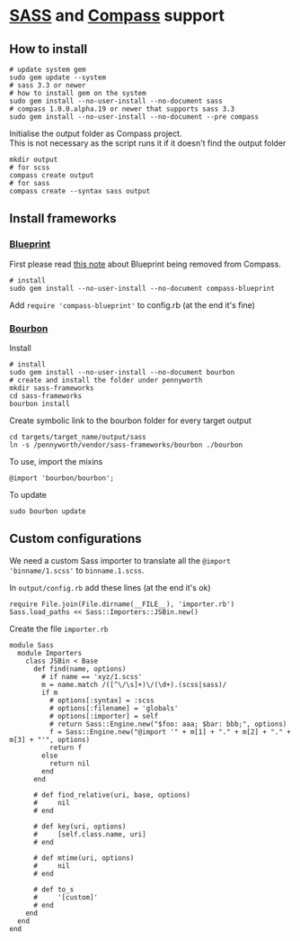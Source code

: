 # [SASS](http://sass-lang.com/) and [Compass](http://compass-style.org/) support

## How to install
    # update system gem
    sudo gem update --system
    # sass 3.3 or newer
    # how to install gem on the system
    sudo gem install --no-user-install --no-document sass
    # compass 1.0.0.alpha.19 or newer that supports sass 3.3
    sudo gem install --no-user-install --no-document --pre compass

Initialise the output folder as Compass project.  
This is not necessary as the script runs it if it doesn't find the output folder

    mkdir output
    # for scss
    compass create output
    # for sass
    compass create --syntax sass output

## Install frameworks

### [Blueprint](http://compass-style.org/reference/blueprint/)

First please read [this note](http://compass-style.org/blog/2012/05/20/removing-blueprint/) about Blueprint being removed from Compass.

    # install
    sudo gem install --no-user-install --no-document compass-blueprint

Add `require 'compass-blueprint'` to config.rb (at the end it's fine)


### [Bourbon](http://bourbon.io/)

Install

    # install
    sudo gem install --no-user-install --no-document bourbon
    # create and install the folder under pennyworth
    mkdir sass-frameworks
    cd sass-frameworks
    bourbon install

Create symbolic link to the bourbon folder for every target output

    cd targets/target_name/output/sass
    ln -s /pennyworth/vendor/sass-frameworks/bourbon ./bourbon

To use, import the mixins

    @import 'bourbon/bourbon';

To update

    sudo bourbon update


## Custom configurations

We need a custom Sass importer to translate all the `@import 'binname/1.scss'` to `binname.1.scss`.

In `output/config.rb` add these lines (at the end it's ok)

    require File.join(File.dirname(__FILE__), 'importer.rb')
    Sass.load_paths << Sass::Importers::JSBin.new()

Create the file `importer.rb`

    module Sass
      module Importers
        class JSBin < Base
          def find(name, options)
            # if name == 'xyz/1.scss'
            m = name.match /([^\/\s]+)\/(\d+).(scss|sass)/
            if m
              # options[:syntax] = :scss
              # options[:filename] = 'globals'
              # options[:importer] = self
              # return Sass::Engine.new("$foo: aaa; $bar: bbb;", options)
              f = Sass::Engine.new("@import '" + m[1] + "." + m[2] + "." + m[3] + "'", options)
              return f
            else
              return nil
            end
          end
          
          # def find_relative(uri, base, options)
          #     nil
          # end
          
          # def key(uri, options)
          #     [self.class.name, uri]
          # end
          
          # def mtime(uri, options)
          #     nil
          # end
          
          # def to_s
          #     '[custom]'
          # end
        end
      end
    end

